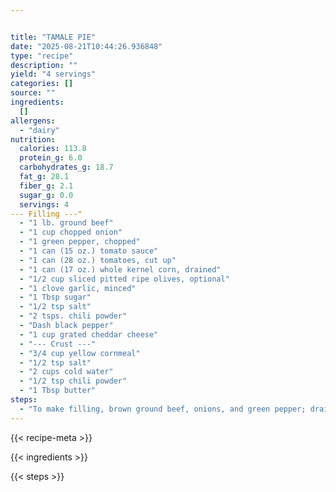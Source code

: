 ```yaml
---


title: "TAMALE PIE"
date: "2025-08-21T10:44:26.936848"
type: "recipe"
description: ""
yield: "4 servings"
categories: []
source: ""
ingredients:
  []
allergens:
  - "dairy"
nutrition:
  calories: 113.8
  protein_g: 6.0
  carbohydrates_g: 18.7
  fat_g: 28.1
  fiber_g: 2.1
  sugar_g: 0.0
  servings: 4
--- Filling ---"
  - "1 lb. ground beef"
  - "1 cup chopped onion"
  - "1 green pepper, chopped"
  - "1 can (15 oz.) tomato sauce"
  - "1 can (28 oz.) tomatoes, cut up"
  - "1 can (17 oz.) whole kernel corn, drained"
  - "1/2 cup sliced pitted ripe olives, optional"
  - "1 clove garlic, minced"
  - "1 Tbsp sugar"
  - "1/2 tsp salt"
  - "2 tsps. chili powder"
  - "Dash black pepper"
  - "1 cup grated cheddar cheese"
  - "--- Crust ---"
  - "3/4 cup yellow cornmeal"
  - "1/2 tsp salt"
  - "2 cups cold water"
  - "1/2 tsp chili powder"
  - "1 Tbsp butter"
steps:
  - "To make filling, brown ground beef, onions, and green pepper; drain. Add the remaining ingredients except for cheese. Bring to boil, simmer, uncovered for 20 minutes, or until thickened. Add the cheese; stir until melted. Set aside. To make crust, combine cornmeal, salt, water and chili powder in saucepan. Cook on medium-high, stirring constantly, until thick. Add butter; mix well. Spread half of crust mixture over bottom of a 9\"x13\" baking dish. Add filling; spoon on the remaining crust. Bake at 375 degrees for 45 minutes. Top with 1/2 cup grated cheese if desired."
---
```


{{< recipe-meta >}}

{{< ingredients >}}

{{< steps >}}

